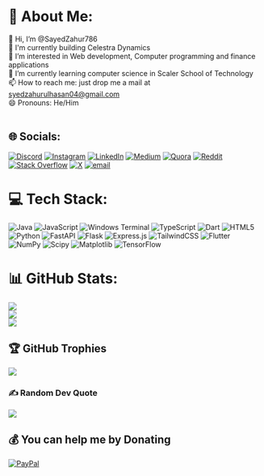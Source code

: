 # 💫 About Me:
👋 Hi, I’m @SayedZahur786<br>🔭 I'm currently building Celestra Dynamics<br>👀 I’m interested in Web development, Computer programming and finance applications<br>🌱 I’m currently learning computer science in Scaler School of Technology<br>📫 How to reach me: just drop me a mail at syedzahurulhasan04@gmail.com<br>😄 Pronouns: He/Him<br><br>


## 🌐 Socials:
[![Discord](https://img.shields.io/badge/Discord-%237289DA.svg?logo=discord&logoColor=white)](https://discord.gg/mY5A2v96UE) [![Instagram](https://img.shields.io/badge/Instagram-%23E4405F.svg?logo=Instagram&logoColor=white)](https://instagram.com/SayedZahur.786) [![LinkedIn](https://img.shields.io/badge/LinkedIn-%230077B5.svg?logo=linkedin&logoColor=white)](https://linkedin.com/in/SayedZahur786) [![Medium](https://img.shields.io/badge/Medium-12100E?logo=medium&logoColor=white)](https://medium.com/@mohd.24bcs10319) [![Quora](https://img.shields.io/badge/Quora-%23B92B27.svg?logo=Quora&logoColor=white)](https://quora.com/profile/Sayed-Zahur-Zaidi) [![Reddit](https://img.shields.io/badge/Reddit-%23FF4500.svg?logo=Reddit&logoColor=white)](https://reddit.com/user/SayedZahur786) [![Stack Overflow](https://img.shields.io/badge/-Stackoverflow-FE7A16?logo=stack-overflow&logoColor=white)](https://stackoverflow.com/users/sayed-zahur) [![X](https://img.shields.io/badge/X-black.svg?logo=X&logoColor=white)](https://x.com/Sayedzahur786) [![email](https://img.shields.io/badge/Email-D14836?logo=gmail&logoColor=white)](mailto:Syedzahurulhasan04@gmail.com) 

# 💻 Tech Stack:
![Java](https://img.shields.io/badge/java-%23ED8B00.svg?style=flat&logo=openjdk&logoColor=white) ![JavaScript](https://img.shields.io/badge/javascript-%23323330.svg?style=flat&logo=javascript&logoColor=%23F7DF1E) ![Windows Terminal](https://img.shields.io/badge/Windows%20Terminal-%234D4D4D.svg?style=flat&logo=windows-terminal&logoColor=white) ![TypeScript](https://img.shields.io/badge/typescript-%23007ACC.svg?style=flat&logo=typescript&logoColor=white) ![Dart](https://img.shields.io/badge/dart-%230175C2.svg?style=flat&logo=dart&logoColor=white) ![HTML5](https://img.shields.io/badge/html5-%23E34F26.svg?style=flat&logo=html5&logoColor=white) ![Python](https://img.shields.io/badge/python-3670A0?style=flat&logo=python&logoColor=ffdd54) ![FastAPI](https://img.shields.io/badge/FastAPI-005571?style=flat&logo=fastapi) ![Flask](https://img.shields.io/badge/flask-%23000.svg?style=flat&logo=flask&logoColor=white) ![Express.js](https://img.shields.io/badge/express.js-%23404d59.svg?style=flat&logo=express&logoColor=%2361DAFB) ![TailwindCSS](https://img.shields.io/badge/tailwindcss-%2338B2AC.svg?style=flat&logo=tailwind-css&logoColor=white) ![Flutter](https://img.shields.io/badge/Flutter-%2302569B.svg?style=flat&logo=Flutter&logoColor=white) ![NumPy](https://img.shields.io/badge/numpy-%23013243.svg?style=flat&logo=numpy&logoColor=white) ![Scipy](https://img.shields.io/badge/SciPy-%230C55A5.svg?style=flat&logo=scipy&logoColor=%white) ![Matplotlib](https://img.shields.io/badge/Matplotlib-%23ffffff.svg?style=flat&logo=Matplotlib&logoColor=black) ![TensorFlow](https://img.shields.io/badge/TensorFlow-%23FF6F00.svg?style=flat&logo=TensorFlow&logoColor=white)
# 📊 GitHub Stats:
![](https://github-readme-stats.vercel.app/api?username=SayedZahur786&theme=dark&hide_border=false&include_all_commits=false&count_private=false)<br/>
![](https://github-readme-streak-stats.herokuapp.com/?user=SayedZahur786&theme=dark&hide_border=false)<br/>
![](https://github-readme-stats.vercel.app/api/top-langs/?username=SayedZahur786&theme=dark&hide_border=false&include_all_commits=false&count_private=false&layout=compact)

## 🏆 GitHub Trophies
![](https://github-profile-trophy.vercel.app/?username=SayedZahur786&theme=radical&no-frame=false&no-bg=true&margin-w=4)

### ✍️ Random Dev Quote
![](https://quotes-github-readme.vercel.app/api?type=horizontal&theme=merko)

  ## 💰 You can help me by Donating
  [![PayPal](https://img.shields.io/badge/PayPal-00457C?style=for-the-badge&logo=paypal&logoColor=white)](https://paypal.me/MohdJahur) 

  
<!-- Proudly created with GPRM ( https://gprm.itsvg.in ) -->
